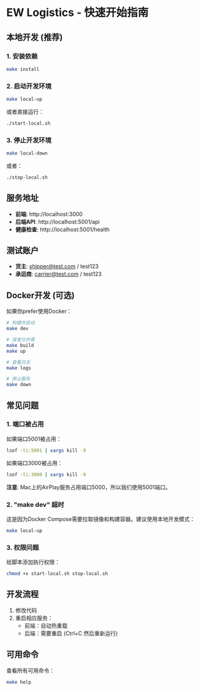# EW Logistics - 快速开始指南

## 本地开发 (推荐)

### 1. 安装依赖
```bash
make install
```

### 2. 启动开发环境
```bash
make local-up
```
或者直接运行：
```bash
./start-local.sh
```

### 3. 停止开发环境
```bash
make local-down
```
或者：
```bash
./stop-local.sh
```

## 服务地址

- **前端**: http://localhost:3000
- **后端API**: http://localhost:5001/api
- **健康检查**: http://localhost:5001/health

## 测试账户

- **货主**: shipper@test.com / test123
- **承运商**: carrier@test.com / test123

## Docker开发 (可选)

如果你prefer使用Docker：

```bash
# 构建并启动
make dev

# 或者分步骤
make build
make up

# 查看日志
make logs

# 停止服务
make down
```

## 常见问题

### 1. 端口被占用

如果端口5001被占用：
```bash
lsof -ti:5001 | xargs kill -9
```

如果端口3000被占用：
```bash
lsof -ti:3000 | xargs kill -9
```

**注意**: Mac上的AirPlay服务占用端口5000，所以我们使用5001端口。

### 2. "make dev" 超时

这是因为Docker Compose需要拉取镜像和构建容器。建议使用本地开发模式：
```bash
make local-up
```

### 3. 权限问题

给脚本添加执行权限：
```bash
chmod +x start-local.sh stop-local.sh
```

## 开发流程

1. 修改代码
2. 重启相应服务：
   - 前端：自动热重载
   - 后端：需要重启 (Ctrl+C 然后重新运行)

## 可用命令

查看所有可用命令：
```bash
make help
``` 